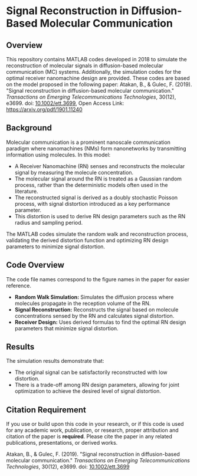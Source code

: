 # Signal Reconstruction in Diffusion-Based Molecular Communication

## **Overview**

This repository contains MATLAB codes developed in 2018 to simulate the reconstruction of molecular signals in diffusion-based molecular communication (MC) systems. Additionally, the simulation codes for the optimal receiver nanomachine design are provided. These codes are based on the model proposed in the following paper: Atakan, B., & Gulec, F. (2019). "Signal reconstruction in diffusion-based molecular communication." *Transactions on Emerging Telecommunications Technologies*, 30(12), e3699. doi: [10.1002/ett.3699](https://doi.org/10.1002/ett.3699), Open Access Link: https://arxiv.org/pdf/1901.11240

## **Background**

Molecular communication is a prominent nanoscale communication paradigm where nanomachines (NMs) form nanonetworks by transmitting information using molecules. In this model:

- A Receiver Nanomachine (RN) senses and reconstructs the molecular signal by measuring the molecule concentration.
- The molecular signal around the RN is treated as a Gaussian random process, rather than the deterministic models often used in the literature.
- The reconstructed signal is derived as a doubly stochastic Poisson process, with signal distortion introduced as a key performance parameter.
- This distortion is used to derive RN design parameters such as the RN radius and sampling period.

The MATLAB codes simulate the random walk and reconstruction process, validating the derived distortion function and optimizing RN design parameters to minimize signal distortion.

## **Code Overview**

The code file names correspond to the figure names in the paper for easier reference.

- **Random Walk Simulation:** Simulates the diffusion process where molecules propagate in the reception volume of the RN.
- **Signal Reconstruction:** Reconstructs the signal based on molecule concentrations sensed by the RN and calculates signal distortion.
- **Receiver Design:** Uses derived formulas to find the optimal RN design parameters that minimize signal distortion.

## **Results**

The simulation results demonstrate that:

- The original signal can be satisfactorily reconstructed with low distortion.
- There is a trade-off among RN design parameters, allowing for joint optimization to achieve the desired level of signal distortion.

## **Citation Requirement**

If you use or build upon this code in your research, or if this code is used for any academic work, publication, or research, proper attribution and citation of the paper is **required**. Please cite the paper in any related publications, presentations, or derived works.

Atakan, B., & Gulec, F. (2019). "Signal reconstruction in diffusion-based molecular communication." *Transactions on Emerging Telecommunications Technologies*, 30(12), e3699. doi: [10.1002/ett.3699](https://doi.org/10.1002/ett.3699)
